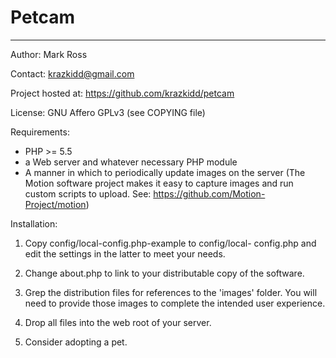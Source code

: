 # Petcam #

--------------------------------------------------------------

Author: Mark Ross

Contact: <krazkidd@gmail.com>

Project hosted at:
  <https://github.com/krazkidd/petcam>

License: GNU Affero GPLv3 (see COPYING file)

Requirements:
* PHP >= 5.5
* a Web server and whatever necessary PHP module
* A manner in which to periodically update images on the
  server (The Motion software project makes it easy to
  capture images and run custom scripts to upload. See:
  <https://github.com/Motion-Project/motion>)

Installation:

1. Copy config/local-config.php-example to config/local-
   config.php and edit the settings in the latter to meet
   your needs.

2. Change about.php to link to your distributable copy
   of the software.

3. Grep the distribution files for references to the 'images'
   folder. You will need to provide those images to complete
   the intended user experience.
   
4. Drop all files into the web root of your server.

5. Consider adopting a pet.
